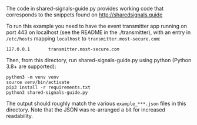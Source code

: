 The code in shared-signals-guide.py provides working code that corresponds to the snippets found on http://sharedsignals.guide

To run this example you need to have the event transmitter app running on port 443 on localhost (see the README in
the ./transmitter), with an entry
in `/etc/hosts` mapping `localhost` to `transmitter.most-secure.com`:
```
127.0.0.1       transmitter.most-secure.com
```

Then, from this directory, run shared-signals-guide.py using python (Python 3.8+ are supported): 
```
python3 -m venv venv
source venv/bin/activate
pip3 install -r requirements.txt
python3 shared-signals-guide.py
```

The output should roughly match the various `example_***.json` files in this directory.
Note that the JSON was re-arranged a bit for increased readability.
